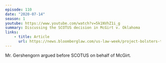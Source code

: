 ```yaml
---
episode: 110
date: "2020-07-14"
season: 1
youtube: https://www.youtube.com/watch?v=5k1NVhZ1i_g
summary: Discussing the SCOTUS decision in McGirt v. Oklahoma
links:
    - title: Article
      url: https://news.bloomberglaw.com/us-law-week/project-bolsters-tribes-high-court-claims-following-defeats
---
```

Mr. Gershengorn argued before SCOTUS on behalf of McGirt.
